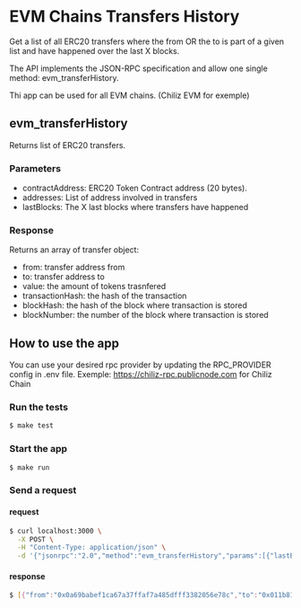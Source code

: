# EVM Chains Transfers History

Get a list of all ERC20 transfers where the from OR the to is part of a given list and have happened over the last X blocks.

The API implements the JSON-RPC specification and allow one single method: evm_transferHistory.

Thi app can be used for all EVM chains. (Chiliz EVM for exemple)

## evm_transferHistory

Returns list of ERC20 transfers.

### Parameters

* contractAddress: ERC20 Token Contract address (20 bytes).
* addresses: List of address involved in transfers
* lastBlocks: The X last blocks where transfers have happened

### Response

Returns an array of transfer object:

* from: transfer address from 
* to: transfer address to 
* value: the amount of tokens trasnfered
* transactionHash: the hash of the transaction
* blockHash: the hash of the block where transaction is stored
* blockNumber: the number of the block where transaction is stored

## How to use the app

You can use your desired rpc provider by updating the RPC_PROVIDER config in .env file.
Exemple: https://chiliz-rpc.publicnode.com for Chiliz Chain

### Run the tests

```bash
$ make test
```

### Start the app

```bash
$ make run
```

### Send a request

#### request

```bash
$ curl localhost:3000 \
  -X POST \
  -H "Content-Type: application/json" \
  -d '{"jsonrpc":"2.0","method":"evm_transferHistory","params":[{"lastBlocks":20,"contractAddress":"0xdAC17F958D2ee523a2206206994597C13D831ec7", "addresses":["0x0a69babef1ca67a37ffaf7a485dfff3382056e78c"]}],"id":1}'
```

#### response

```bash
$ [{"from":"0x0a69babef1ca67a37ffaf7a485dfff3382056e78c","to":"0x011b815efb8f581194ae79006d24e0d814b7697f6","value":2147483647,"blockHash":"0x04ae1ee0792be04f491127d53d76bc77f37a709c08491f4fa9535ec07ec776b7","blockNumber":"0x1300c01","transactionHash":"0x27404e648ed94dfe8d8e0be8918ca594e133ca73ee98996aae7aa5cf30a40b52"},{"from":"0x0a69babef1ca67a37ffaf7a485dfff3382056e78c","to":"0x011b815efb8f581194ae79006d24e0d814b7697f6","value":2147483647,"blockHash":"0x3df3f5d03dcfb3c34046c99ebf62e07207c63cb115686c69e92c2896fdab5616","blockNumber":"0x1300c02","transactionHash":"0xd76dc4c6ca603bd997fdfba4578977c82078fe169b197a66f455103864abdce0"},{"from":"0x0a69babef1ca67a37ffaf7a485dfff3382056e78c","to":"0x0c7bbec68d12a0d1830360f8ec58fa599ba1b0e9b","value":2147483647,"blockHash":"0x3df3f5d03dcfb3c34046c99ebf62e07207c63cb115686c69e92c2896fdab5616","blockNumber":"0x1300c02","transactionHash":"0xc3bc7bfe3464b30201ecb68dec3757139bcb41c9b9814d50162fc4a6221e5693"},{"from":"0x0a69babef1ca67a37ffaf7a485dfff3382056e78c","to":"0x011b815efb8f581194ae79006d24e0d814b7697f6","value":2147483647,"blockHash":"0xe407e9b2cfb9bb0fdfa3c912312197cc817e4d8d708040ec0bddb7e896e8f256","blockNumber":"0x1300c03","transactionHash":"0xe736b7193b97d0f3073b2a2b2f12ba84772a4ff59b2d0eadc63a6d630437fb1d"},{"from":"0x0a69babef1ca67a37ffaf7a485dfff3382056e78c","to":"0x0bcc66fc7402daa98f5764057f95ac66b9391cd6b","value":2147483647,"blockHash":"0xe407e9b2cfb9bb0fdfa3c912312197cc817e4d8d708040ec0bddb7e896e8f256","blockNumber":"0x1300c03","transactionHash":"0x35a4868ea2d6d10a4f1ad0099095edf33db27f26c60180b892a55195e586e499"},{"from":"0x011b815efb8f581194ae79006d24e0d814b7697f6","to":"0x0a69babef1ca67a37ffaf7a485dfff3382056e78c","value":2147483647,"blockHash":"0xfd804897efd0f3109e8323f60881a27e515e48991e81b14f3dd068f531f8d17f","blockNumber":"0x1300c0d","transactionHash":"0xd6bdfacc505db39bf18bdce15b3904868c1579e10fde60d568ff9b665de4af53"}]
```